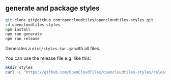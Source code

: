 ## generate and package styles

```bash
git clone git@github.com:opencloudtiles/opencloudtiles-styles.git
cd opencloudtiles-styles
npm install
npm run generate
npm run release
```

Generates a `dist/styles.tar.gz` with all files.

You can use the release file e.g. like this:
```bash
mkdir styles
curl -L "https://github.com/OpenCloudTiles/opencloudtiles-styles/releases/latest/download/styles.tar.gz" | gzip -d | tar -xf - -C ./styles/
```
